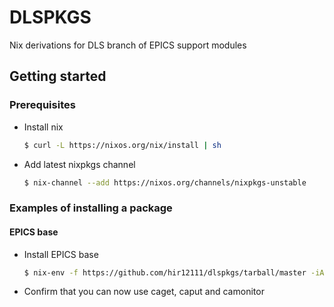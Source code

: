 # DLSPKGS

Nix derivations for DLS branch of EPICS support modules

## Getting started
### Prerequisites
* Install nix
    ```bash
    $ curl -L https://nixos.org/nix/install | sh
    ```
* Add latest nixpkgs channel
    ```bash
    $ nix-channel --add https://nixos.org/channels/nixpkgs-unstable
    ```

### Examples of installing a package
#### EPICS base
* Install EPICS base
    ```bash
    $ nix-env -f https://github.com/hir12111/dlspkgs/tarball/master -iA dls-epics-base
    ```
* Confirm that you can now use caget, caput and camonitor
